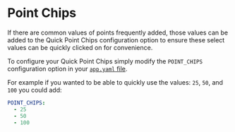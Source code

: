 # Point Chips

If there are common values of points frequently added, those values can be added to the Quick Point Chips configuration option to ensure these select values can be quickly clicked on for convenience.

To configure your Quick Point Chips simply modify the `POINT_CHIPS` configuration option in your [`app.yaml` file](./configuration.md).

For example if you wanted to be able to quickly use the values: `25`, `50`, and `100` you could add:

```yaml
POINT_CHIPS:
  - 25
  - 50
  - 100
```
